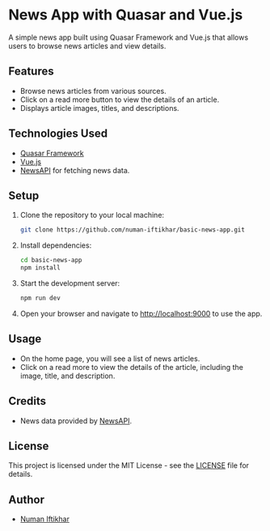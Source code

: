 # News App with Quasar and Vue.js

A simple news app built using Quasar Framework and Vue.js that allows users to browse news articles and view details.

## Features

- Browse news articles from various sources.
- Click on a read more button to view the details of an article.
- Displays article images, titles, and descriptions.

## Technologies Used

- [Quasar Framework](https://quasar.dev/)
- [Vue.js](https://vuejs.org/)
- [NewsAPI](https://newsapi.org/) for fetching news data.

## Setup

1. Clone the repository to your local machine:

   ```bash
   git clone https://github.com/numan-iftikhar/basic-news-app.git
   ```

2. Install dependencies:

   ```bash
   cd basic-news-app
   npm install
   ```

3. Start the development server:

   ```bash
   npm run dev
   ```

4. Open your browser and navigate to [http://localhost:9000](http://localhost:9000) to use the app.

## Usage

- On the home page, you will see a list of news articles.
- Click on a read more to view the details of the article, including the image, title, and description.

## Credits

- News data provided by [NewsAPI](https://newsapi.org/).

## License

This project is licensed under the MIT License - see the [LICENSE](LICENSE) file for details.

## Author

- [Numan Iftikhar](https://github.com/numan-iftikhar)
